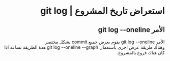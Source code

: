 <div dir="rtl">

#  استعراض تاريخ المشروع | git log
## الأمر git log --oneline

الأمر git log --oneline يقوم بعرض جميع commit بشكل مختصر
<br>
وهناك طريقة عرض اخرى باستعمال git log --oneline --graph هذة الطريقة تساعد اذا كان هناك فروع بالمشروع.
</div>
